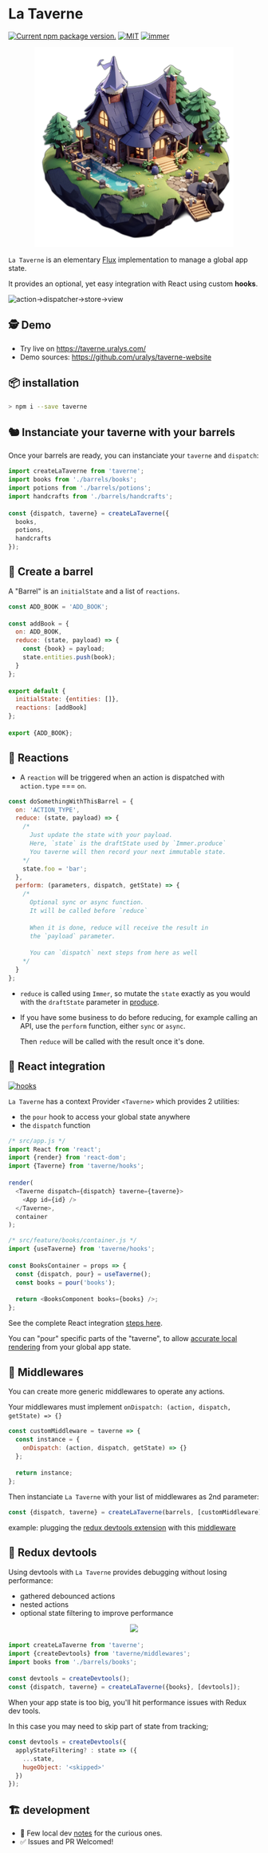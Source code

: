 # La Taverne

<a href="https://www.npmjs.com/package/taverne"><img src="https://img.shields.io/npm/v/taverne?color=%23123" alt="Current npm package version." /></a> <a href="https://www.npmjs.com/package/taverne"><img src="https://img.shields.io/github/license/uralys/taverne" alt="MIT" /></a> <a href="https://immerjs.github.io/immer/produce"><img src="https://img.shields.io/badge/immer-produce-5908d2.svg" alt="immer" /> </a>

<p align="center"><img  src="./docs/taverne.png"></p>

`La Taverne` is an elementary [Flux](https://facebook.github.io/flux/docs/in-depth-overview) implementation to manage a global app state.

It provides an optional, yet easy integration with React using custom **hooks**.

![action->dispatcher->store->view](https://facebookarchive.github.io/flux/img/overview/flux-simple-f8-diagram-1300w.png)

## 🕵️ Demo

- Try live on <https://taverne.uralys.com/>
- Demo sources: <https://github.com/uralys/taverne-website>

## 📦 installation

```sh
> npm i --save taverne
```

## 🐿️ Instanciate your taverne with your barrels

Once your barrels are ready, you can instanciate your `taverne` and `dispatch`:

```js
import createLaTaverne from 'taverne';
import books from './barrels/books';
import potions from './barrels/potions';
import handcrafts from './barrels/handcrafts';

const {dispatch, taverne} = createLaTaverne({
  books,
  potions,
  handcrafts
});
```

## 🧬 Create a barrel

A "Barrel" is an `initialState` and a list of `reactions`.

```js
const ADD_BOOK = 'ADD_BOOK';

const addBook = {
  on: ADD_BOOK,
  reduce: (state, payload) => {
    const {book} = payload;
    state.entities.push(book);
  }
};

export default {
  initialState: {entities: []},
  reactions: [addBook]
};

export {ADD_BOOK};
```

## 🧚 Reactions

- A `reaction` will be triggered when an action is dispatched with `action.type` === `on`.

```js
const doSomethingWithThisBarrel = {
  on: 'ACTION_TYPE',
  reduce: (state, payload) => {
    /*
      Just update the state with your payload.
      Here, `state` is the draftState used by `Immer.produce`
      You taverne will then record your next immutable state.
    */
    state.foo = 'bar';
  },
  perform: (parameters, dispatch, getState) => {
    /*
      Optional sync or async function.
      It will be called before `reduce`

      When it is done, reduce will receive the result in
      the `payload` parameter.

      You can `dispatch` next steps from here as well
    */
  }
};
```

- `reduce` is called using `Immer`, so mutate the `state` exactly as you would with the `draftState` parameter in [produce](https://immerjs.github.io/immer/docs/produce).

- If you have some business to do before reducing, for example calling an API, use the `perform` function, either `sync` or `async`.

  Then `reduce` will be called with the result once it's done.

## 🎨 React integration

<a href="https://reactjs.org/docs/hooks-custom.html"><img src="https://img.shields.io/badge/react-hooks-5908d2.svg" alt="hooks" /></a>

`La Taverne` has a context Provider `<Taverne>` which provides 2 utilities:

- the `pour` hook to access your global state anywhere
- the `dispatch` function

```js
/* src/app.js */
import React from 'react';
import {render} from 'react-dom';
import {Taverne} from 'taverne/hooks';

render(
  <Taverne dispatch={dispatch} taverne={taverne}>
    <App id={id} />
  </Taverne>,
  container
);
```

```js
/* src/feature/books/container.js */
import {useTaverne} from 'taverne/hooks';

const BooksContainer = props => {
  const {dispatch, pour} = useTaverne();
  const books = pour('books');

  return <BooksComponent books={books} />;
};
```

See the complete React integration [steps here](docs/react.md).

You can "pour" specific parts of the "taverne", to allow [accurate local rendering](docs/react.md#-advanced-usage) from your global app state.

## 🔆 Middlewares

You can create more generic middlewares to operate any actions.

Your middlewares must implement `onDispatch: (action, dispatch, getState) => {}`

```js
const customMiddleware = taverne => {
  const instance = {
    onDispatch: (action, dispatch, getState) => {}
  };

  return instance;
};
```

Then instanciate `La Taverne` with your list of middlewares as 2nd parameter:

```js
const {dispatch, taverne} = createLaTaverne(barrels, [customMiddleware]);
```

example: plugging the [redux devtools extension](https://github.com/reduxjs/redux-devtools) with this [middleware](src/middlewares/devtools.js)

## 🐛 Redux devtools

Using devtools with `La Taverne` provides debugging without losing performance:

- gathered debounced actions
- nested actions
- optional state filtering to improve performance

<p align="center"><img src="./docs/devtools.png"></p>

```js
import createLaTaverne from 'taverne';
import {createDevtools} from 'taverne/middlewares';
import books from './barrels/books';

const devtools = createDevtools();
const {dispatch, taverne} = createLaTaverne({books}, [devtools]);
```

When your app state is too big, you'll hit performance issues with Redux dev tools.

In this case you may need to skip part of state from tracking;

```js
const devtools = createDevtools({
  applyStateFiltering? : state => ({
    ...state,
    hugeObject: '<skipped>'
  })
});
```

## 🏗️ development

- 📓 Few local dev [notes](docs/dev.md) for the curious ones.
- ✅ Issues and PR Welcomed!
